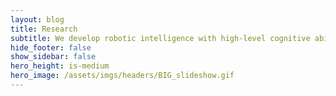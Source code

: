```yaml
---
layout: blog
title: Research
subtitle: We develop robotic intelligence with high-level cognitive abilities.
hide_footer: false
show_sidebar: false
hero_height: is-medium
hero_image: /assets/imgs/headers/BIG_slideshow.gif
---
```


<!-- TODO replace Search ... with a search icon -->
<!-- Html Elements for Search -->
<!-- <div class="search-container" id="search-container">
  <input type="text" class="search-input" id="search-input" placeholder="Search..." />
  <ul class="results-container" id="results-container"></ul>
</div> -->

<!-- Script pointing to search-script.js -->
<!-- <script src="/assets/js/search.js" type="text/javascript"></script> -->

<!-- Configuration -->
<!-- <script>
  SimpleJekyllSearch({
    searchInput: document.getElementById("search-input"),
    resultsContainer: document.getElementById("results-container"),
    json: "/assets/json/search.json",
  });
</script> -->